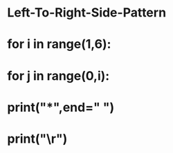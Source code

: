 # Left-To-Right-Side-Pattern

# for i in range(1,6):<br>
#     for j in range(0,i):<br>
#         print("*",end=" ")<br>
#     print("\r")<br>
